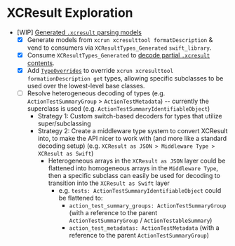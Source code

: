 # XCResult Exploration

- [WIP] [Generated `.xcresult` parsing models](XCResultCommands/Sources/GenerateCommand.swift)
    - [x] Generate models from `xcrun xcresulttool formatDescription` & vend to consumers via `XCResultTypes_Generated` `swift_library`.
    - [x] Consume `XCResultTypes_Generated` to [decode partial `.xcresult` contents](XCResultParser/Sources/RootCommand.swift).
    - [x] Add [`TypeOverrides`](XCResultCommands/Sources/Models/TypeOverrides.swift) to override `xcrun xcresulttool formationDescription get` types, allowing specific subclasses to be used over the lowest-level base classes.
    - [ ] Resolve heterogeneous decoding of types (e.g. `ActionTestSummaryGroup` > `ActionTestMetadata`) -- currently the superclass is used (e.g. `ActionTestSummaryIdentifiableObject`)
        - Strategy 1: Custom switch-based decoders for types that utilize super/subclassing
        - Strategy 2: Create a middleware type system to convert XCResult into, to make the API nicer to work with (and more like a standard decoding setup) (e.g. `XCResult as JSON > Middleware Type > XCResult as Swift`)
            - Heterogeneous arrays in the `XCResult as JSON` layer could be flattened into homogeneous arrays in the `Middleware Type`, then a specific subclass can easily be used for decoding to transition into the `XCResult as Swift` layer
                - e.g. `tests: ActionTestSummaryIdentifiableObject` could be flattened to:
                    - `action_test_summary_groups: ActionTestSummaryGroup` (with a reference to the parent `ActionTestSummaryGroup` / `ActionTestableSummary`)
                    - `action_test_metadatas: ActionTestMetadata` (with a reference to the parent `ActionTestSummaryGroup`)
